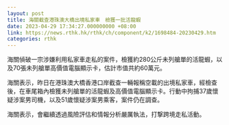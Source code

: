 ```yaml
---
layout: post
title: 海關截查港珠澳大橋出境私家車　檢獲一批活龍蝦
date: 2023-04-29 17:34:27.000000000 +08:00
link: https://news.rthk.hk/rthk/ch/component/k2/1698484-20230429.htm
categories: rthk
---
```


海關偵破一宗涉嫌利用私家車走私的案件，檢獲約280公斤未列艙單的活龍蝦，以及70張未列艙單高價值電腦顯示卡，估計市值共約60萬元。

海關表示，昨日在港珠澳大橋香港口岸截查一輛報稱空載的出境私家車，經檢查後，在車尾箱內檢獲未列艙單的活龍蝦及高價值電腦顯示卡。行動中拘捕37歲懷疑涉案男司機，以及51歲懷疑涉案男乘客，案件仍在調查。

海關表示，會繼續透過風險評估和情報分析嚴厲執法，打撃跨境走私活動。
